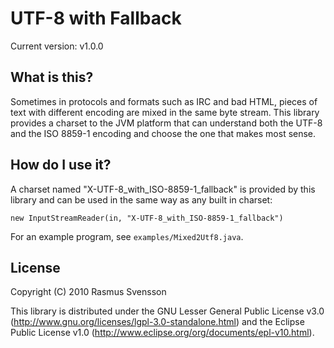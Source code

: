 # UTF-8 with Fallback

Current version: v1.0.0

## What is this?

Sometimes in protocols and formats such as IRC and bad HTML, pieces of text with different encoding are mixed in the same byte stream. This library provides a charset to the JVM platform that can understand both the UTF-8 and the ISO 8859-1 encoding and choose the one that makes most sense.

## How do I use it?

A charset named "X-UTF-8_with_ISO-8859-1_fallback" is provided by this library and can be used in the same way as any built in charset:

    new InputStreamReader(in, "X-UTF-8_with_ISO-8859-1_fallback")

For an example program, see `examples/Mixed2Utf8.java`.

## License

Copyright (C) 2010 Rasmus Svensson

This library is distributed under the GNU Lesser General Public License v3.0 (http://www.gnu.org/licenses/lgpl-3.0-standalone.html) and the Eclipse Public License v1.0 (http://www.eclipse.org/org/documents/epl-v10.html).
